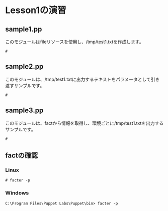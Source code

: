 # Lesson1の演習
## sample1.pp
このモジュールはfileリソースを使用し、/tmp/test1.txtを作成します。  
~~~~
#   

~~~~
## sample2.pp
このモジュールは、/tmp/test1.txtに出力するテキストをパラメータとして引き渡すサンプルです。 
~~~~
# 

~~~~
## sample3.pp
このモジュールは、factから情報を取得し、環境ごとに/tmp/test1.txtを出力するサンプルです。 
~~~~
# 

~~~~

## factの確認
### Linux
~~~~
# facter -p
~~~~
### Windows
~~~~
C:\Program Files\Puppet Labs\Puppet\bin> facter -p
~~~~ 
